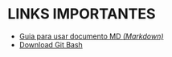 # LINKS IMPORTANTES

 - [Guia para usar documento MD _(Markdown)_](https://www.markdownguide.org/basic-syntax/#overview)
 - [Download Git Bash](https://git-scm.com/)